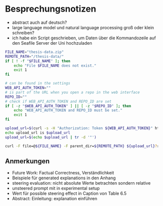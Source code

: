 # Besprechungsnotizen

- abstract auch auf deutsch?
- large language model und natural language processing groß oder klein schreiben?
- ich habe ein Script geschrieben, um Daten über die Kommandozeile auf den Seafile Server der Uni hochzuladen

```bash
FILE_NAME="thesis-data.zip"
REMOTE_PATH="/thesis-data/"
if [ ! -f "$FILE_NAME" ]; then
    echo "File $FILE_NAME does not exist."
    exit 1
fi

# can be found in the settings
WEB_API_AUTH_TOKEN=""
# is part of the URL when you open a repo in the web interface
REPO_ID=""
# check if WEB_API_AUTH_TOKEN and REPO_ID are set
if [ -z "$WEB_API_AUTH_TOKEN" ] || [ -z "$REPO_ID" ]; then
    echo "WEB_API_AUTH_TOKEN and REPO_ID must be set."
    exit 1
fi

upload_url=$(curl -s -H "Authorization: Token ${WEB_API_AUTH_TOKEN}" https://seafile.cloud.uni-hannover.de/api2/repos/${REPO_ID}/upload-link/?p=${REMOTE_PATH})
echo upload_url is $upload_url
upload_url=$(echo $upload_url | tr -d '"')

curl -F file=@${FILE_NAME} -F parent_dir=${REMOTE_PATH} ${upload_url}?ret-json=1 | python -m json.tool
```

## Anmerkungen

- Future Work: Factual Correctness, Verständlichkeit
- Beispiele für generated explanations in den Anhang
- steering evaluation: nicht absolute Werte betrachten sondern relative
- unsteered prompt mit in experimental setup
- Wert für possible steering effect in Caption von Table 6.5
- Abstract: Einleitung: explanation einführen